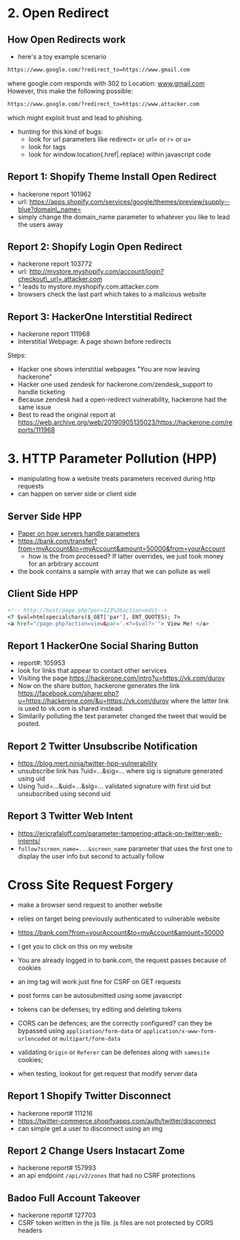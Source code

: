 # 2. Open Redirect
## How Open Redirects work
- here's a toy example scenario
```bash
https://www.google.com/?redirect_to=https://www.gmail.com
```
where google.com responds with 302 to Location: www.gmail.com
However, this make the following possible:
```bash
https://www.google.com/?redirect_to=https://www.attacker.com
```
which might exploit trust and lead to phishing.

- hunting for this kind of bugs:
    - look for url parameters like redirect= or url= or r= or u=
    - look for <meta url=""> tags
    - look for window.location(.href|.replace) within javascript code

## Report 1: Shopify Theme Install Open Redirect
- hackerone report 101962
- url: https://apps.shopify.com/services/google/themes/preview/supply--blue?domain\_name=<any-domain-name>
- simply change the domain\_name parameter to whatever you like to lead the users away

## Report 2: Shopify Login Open Redirect
- hackerone report 103772
- url: http://mystore.myshopify.com/account/login?checkout\_url=.attacker.com
- ^ leads to mystore.myshopify.com.attacker.com
- browsers check the last part which takes to a malicious website

## Report 3: HackerOne Interstitial Redirect
- hackerone report 111968
- Interstitial Webpage: A page shown before redirects

Steps:
- Hacker one shows interstitial webpages "You are now leaving hackerone"
- Hacker one used zendesk for hackerone.com/zendesk\_support to handle ticketing
- Because zendesk had a open-redirect vulnerability, hackerone had the same issue
- Best to read the original report at https://web.archive.org/web/20190905135023/https://hackerone.com/reports/111968 

# 3. HTTP Parameter Pollution (HPP)
- manipulating how a website treats parameters received during http requests
- can happen on server side or client side
## Server Side HPP
- [Paper on how servers handle parameters](https://www.owasp.org/images/b/ba/AppsecEU09_CarettoniDiPaola_v0.8.pdf)
- https://bank.com/transfer?from=myAccount&to=myAccount&amount=50000&from=yourAccount
    - how is the from processed? If latter overrides, we just took money for an arbitrary account
- the book contains a sample with array that we can pollute as well

## Client Side HPP
```html
<!-- http://host/page.php?par=123%26action=edit-->
<? $val=htmlspecialchars($_GET['par'], ENT_QUOTES); ?>
<a href="/page.php?action=view&par='.<?=$val?>'"> View Me! </a>
```

## Report 1 HackerOne Social Sharing Button
- report#: 105953
- look for links that appear to contact other services
- Visiting the page https://hackerone.com/intro?u=https://vk.com/durov
- Now on the share button, hackerone generates the link https://facebook.com/sharer.php?u=https://hackerone.com/&u=https://vk.com/durov where the latter link is used to vk.com is shared instead.
- Similarily polluting the text parameter changed the tweet that would be posted.

## Report 2 Twitter Unsubscribe Notification
- https://blog.mert.ninja/twitter-hpp-vulnerability
- unsubscribe link has ?uid=...&sig=... where sig is signature generated using uid
- Using ?uid=...&uid=...&sig=... validated signature with first uid but unsubscribed using second uid

## Report 3 Twitter Web Intent
- https://ericrafaloff.com/parameter-tampering-attack-on-twitter-web-intents/
- `follow?screen_name=...&screen_name` parameter that uses the first one to display the user info but second to actually follow

# Cross Site Request Forgery
- make a browser send request to another website
- relies on target being previously authenticated to vulnerable website
- https://bank.com?from=yourAccount&to=myAccount&amount=50000
- I get you to click on this on my website
- You are already logged in to bank.com, the request passes because of cookies
- an img tag will work just fine for CSRF on GET requests
- post forms can be autosubmitted using some javascript

- tokens can be defenses; try editing and deleting tokens
- CORS can be defences; are the correctly configured? can they be bypassed using `application/form-data` or `application/x-www-form-urlencoded` or `multipart/form-data`
- validating `Origin` or `Referer` can be defenses along with `samesite` cookies; 

- when testing, lookout for get request that modify server data

## Report 1 Shopify Twitter Disconnect
- hackerone report# 111216
- https://twitter-commerce.shopifyapps.com/auth/twitter/disconnect
- can simple get a user to disconnect using an img

## Report 2 Change Users Instacart Zome
- hackerone report# 157993
- an api endpoint `/api/v2/zones` that had no CSRF protections

## Badoo Full Account Takeover
- hackerone report# 127703
- CSRF token written in the js file. js files are not protected by CORS headers
